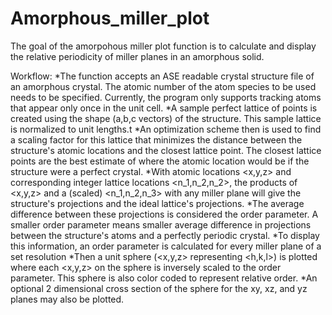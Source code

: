 # Amorphous_miller_plot
The goal of the amorpohous miller plot function is to calculate and display the relative periodicity of miller planes in an amorphous solid. 

Workflow:
*The function accepts an ASE readable crystal structure file of an amorphous crystal. The atomic number of the atom species to be used needs to be specified. Currently, the program only supports tracking atoms that appear only once in the unit cell.
*A sample perfect lattice of points is created using the shape (a,b,c vectors) of the structure. This sample lattice is normalized to unit lengths.t
*An optimization scheme then is used to find a scaling factor for this lattice that minimizes the distance between the structure's atomic locations and the closest lattice point. The closest lattice points are the best estimate of where the atomic location would be if the structure were a perfect crystal.
*With atomic locations <x,y,z> and corresponding integer lattice locations <n_1,n_2,n_2>, the products of <x,y,z> and a (scaled) <n_1,n_2,n_3> with any miller plane will give the structure's projections and the ideal lattice's projections.
*The average difference between these projections is considered the order parameter. A smaller order parameter means smaller average difference in projections between the structure's atoms and a perfectly periodic crystal.
*To display this information, an order parameter is calculated for every miller plane of a set resolution
*Then a unit sphere (<x,y,z> representing <h,k,l>) is plotted where each <x,y,z> on the sphere is inversely scaled to the order parameter. This sphere is also color coded to represent relative order.
*An optional 2 dimensional cross section of the sphere for the xy, xz, and yz planes may also be plotted.


